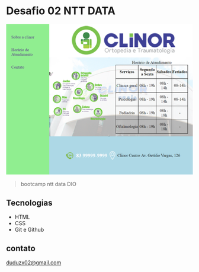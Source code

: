 # Desafio 02 NTT DATA

![preview](./.github/duduzx02.github.io_Desafio-02-Bootcamp-NTT-DATA-Diversidade-em-Tech_.png)

> bootcamp ntt data DIO


##  Tecnologias

- HTML
- CSS
- Git e Github

## contato

duduzx02@gmail.com